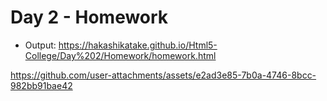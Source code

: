# Day 2 - Homework

- Output:
https://hakashikatake.github.io/Html5-College/Day%202/Homework/homework.html


https://github.com/user-attachments/assets/e2ad3e85-7b0a-4746-8bcc-982bb91bae42

